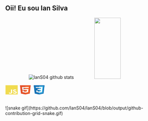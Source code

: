 ## Oii! Eu sou Ian Silva
<div align="center">  
  <img width="49%" height="195px" src="https://github-readme-stats.vercel.app/api?username=IanS04&show_icons=true&count_private=true&hide_border=true&title_color=9042EA&icon_color=9546EF&text_color=DBD9D8&bg_color=0d1117" alt="IanS04 github stats" /> 
  <img width="41%" height="195px" src="https://github-readme-stats.vercel.app/api/top-langs/?username=IanS04&layout=compact&hide_border=true&title_color=9042EA&text_color=DBD9D8&bg_color=0d1117" />
</div>
<div style="display: inlineblock"><br>
  <img align="center" alt="Rafa-Js" height="30" width="40" src="https://raw.githubusercontent.com/devicons/devicon/master/icons/javascript/javascript-plain.svg">
  <img align="center" alt="Rafa-Js" height="30" width="40" src="https://raw.githubusercontent.com/devicons/devicon/master/icons/html5/html5-original.svg">
  <img align="center" alt="Rafa-Js" height="30" width="40" src="https://raw.githubusercontent.com/devicons/devicon/master/icons/css3/css3-original.svg">
</div>
<br></br>
![snake gif](https://github.com/IanS04/IanS04/blob/output/github-contribution-grid-snake.gif)
<!--
**IanS04/IanS04** is a ✨ _special_ ✨ repository because its `README.md` (this file) appears on your GitHub profile.

Here are some ideas to get you started:

- 🔭 I’m currently working on ...
- 🌱 I’m currently learning ...
- 👯 I’m looking to collaborate on ...
- 🤔 I’m looking for help with ...
- 💬 Ask me about ...
- 📫 How to reach me: ...
- 😄 Pronouns: ...
- ⚡ Fun fact: ...
-->
